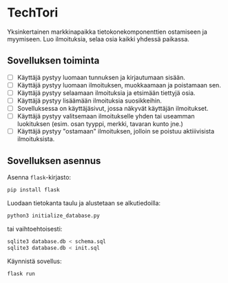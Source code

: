 # TechTori

Yksinkertainen markkinapaikka tietokonekomponenttien ostamiseen ja myymiseen. Luo ilmoituksia, selaa osia kaikki yhdessä paikassa.

## Sovelluksen toiminta

- [ ] Käyttäjä pystyy luomaan tunnuksen ja kirjautumaan sisään.
- [ ] Käyttäjä pystyy luomaan ilmoituksen, muokkaamaan ja poistamaan sen.
- [ ] Käyttäjä pystyy selaamaan ilmoituksia ja etsimään tiettyjä osia.
- [ ] Käyttäjä pystyy lisäämään ilmoituksia suosikkeihin.
- [ ] Sovelluksessa on käyttäjäsivut, jossa näkyvät käyttäjän ilmoitukset.
- [ ] Käyttäjä pystyy valitsemaan ilmoitukselle yhden tai useamman luokituksen (esim. osan tyyppi, merkki, tavaran kunto jne.)
- [ ] Käyttäjä pystyy "ostamaan" ilmoituksen, jolloin se poistuu aktiiivisista ilmoituksista.

## Sovelluksen asennus

Asenna `flask`-kirjasto:

```bash
pip install flask
```

Luodaan tietokanta taulu ja alustetaan se alkutiedoilla:

```bash
python3 initialize_database.py
```

tai vaihtoehtoisesti:

```bash
sqlite3 database.db < schema.sql
sqlite3 database.db < init.sql
```

Käynnistä sovellus:

```bash
flask run
```
